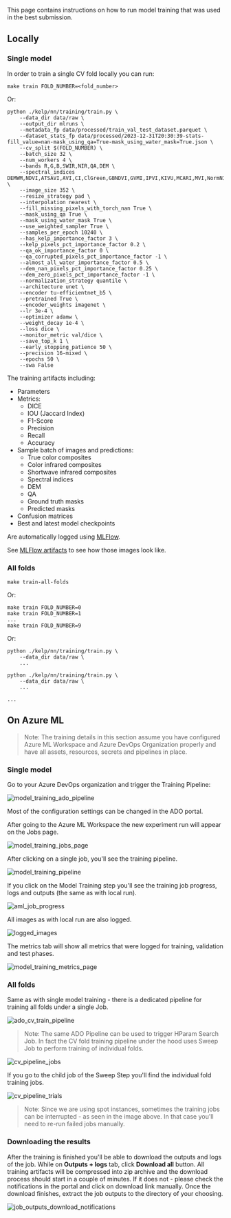 This page contains instructions on how to run model training that was used in the best submission.

## Locally

### Single model

In order to train a single CV fold locally you can run:

```shell
make train FOLD_NUMBER=<fold_number>
```

Or:

```shell
python ./kelp/nn/training/train.py \
    --data_dir data/raw \
    --output_dir mlruns \
    --metadata_fp data/processed/train_val_test_dataset.parquet \
    --dataset_stats_fp data/processed/2023-12-31T20:30:39-stats-fill_value=nan-mask_using_qa=True-mask_using_water_mask=True.json \
    --cv_split $(FOLD_NUMBER) \
    --batch_size 32 \
    --num_workers 4 \
    --bands R,G,B,SWIR,NIR,QA,DEM \
    --spectral_indices DEMWM,NDVI,ATSAVI,AVI,CI,ClGreen,GBNDVI,GVMI,IPVI,KIVU,MCARI,MVI,NormNIR,PNDVI,SABI,WDRVI,mCRIG \
    --image_size 352 \
    --resize_strategy pad \
    --interpolation nearest \
    --fill_missing_pixels_with_torch_nan True \
    --mask_using_qa True \
    --mask_using_water_mask True \
    --use_weighted_sampler True \
    --samples_per_epoch 10240 \
    --has_kelp_importance_factor 3 \
    --kelp_pixels_pct_importance_factor 0.2 \
    --qa_ok_importance_factor 0 \
    --qa_corrupted_pixels_pct_importance_factor -1 \
    --almost_all_water_importance_factor 0.5 \
    --dem_nan_pixels_pct_importance_factor 0.25 \
    --dem_zero_pixels_pct_importance_factor -1 \
    --normalization_strategy quantile \
    --architecture unet \
    --encoder tu-efficientnet_b5 \
    --pretrained True \
    --encoder_weights imagenet \
    --lr 3e-4 \
    --optimizer adamw \
    --weight_decay 1e-4 \
    --loss dice \
    --monitor_metric val/dice \
    --save_top_k 1 \
    --early_stopping_patience 50 \
    --precision 16-mixed \
    --epochs 50 \
    --swa False
```

The training artifacts including:

* Parameters
* Metrics:
    * DICE
    * IOU (Jaccard Index)
    * F1-Score
    * Precision
    * Recall
    * Accuracy
* Sample batch of images and predictions:
    * True color composites
    * Color infrared composites
    * Shortwave infrared composites
    * Spectral indices
    * DEM
    * QA
    * Ground truth masks
    * Predicted masks
* Confusion matrices
* Best and latest model checkpoints

Are automatically logged using [MLFlow](https://mlflow.org/).

See [MLFlow artifacts](mlflow-artifacts.md) to see how those images look like.

### All folds

```shell
make train-all-folds
```

Or:

```shell
make train FOLD_NUMBER=0
make train FOLD_NUMBER=1
...
make train FOLD_NUMBER=9
```

Or:

```shell
python ./kelp/nn/training/train.py \
    --data_dir data/raw \
    ...

python ./kelp/nn/training/train.py \
    --data_dir data/raw \
    ...

...
```

## On Azure ML

> Note: The training details in this section assume you have configured Azure ML Workspace and Azure DevOps Organization
> properly and have all assets, resources, secrets and pipelines in place.

### Single model

Go to your Azure DevOps organization and trigger the Training Pipeline:

![model_training_ado_pipeline](../assets/images/ado/training-pipeline.png)

Most of the configuration settings can be changed in the ADO portal.

After going to the Azure ML Workspace the new experiment run will appear on the Jobs page.

![model_training_jobs_page](../assets/images/aml/model-training-jobs.png)

After clicking on a single job, you'll see the training pipeline.

![model_training_pipeline](../assets/images/aml/model-training-pipeline.png)

If you click on the Model Training step you'll see the training job progress, logs and outputs (the same as with local run).

![aml_job_progress](../assets/images/aml/training-job-progress.png)

All images as with local run are also logged.

![logged_images](../assets/images/aml/model-training-spectral-indices-images.png)

The metrics tab will show all metrics that were logged for training, validation and test phases.

![model_training_metrics_page](../assets/images/aml/model-training-metrics-page.png)

### All folds

Same as with single model training - there is a dedicated pipeline for training all folds under a single Job.

![ado_cv_train_pipeline](../assets/images/ado/all-fold-train-pipeline.png)

> Note: The same ADO Pipeline can be used to trigger HParam Search Job. In fact the CV fold training pipeline
> under the hood uses Sweep Job to perform training of individual folds.

![cv_pipeline_jobs](../assets/images/aml/cv-pipeline-jobs.png)

If you go to the child job of the Sweep Step you'll find the individual fold training jobs.

![cv_pipeline_trials](../assets/images/aml/cv-pipeline-trials.png)

> Note: Since we are using spot instances, sometimes the training jobs can be interrupted - as seen in the image above.
> In that case you'll need to re-run failed jobs manually.

### Downloading the results

After the training is finished you'll be able to download the outputs and logs of the job. While on **Outputs + logs**
tab, click **Download all** button. All training artifacts will be compressed into zip archive and the download process
should start in a couple of minutes. If it does not - please check the notifications in the portal and click on
download link manually. Once the download finishes, extract the job outputs to the directory of your choosing.

![job_outputs_download_notifications](../assets/images/aml/train-job-outputs-download-notifications.png)
